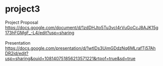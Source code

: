 # project3
Project Proposal <br>
https://docs.google.com/document/d/1zdDHJto5Tu3vcI4rVuGoCcJ8AJK15g173hFGMgF_-L4/edit?usp=sharing
<br>
<br>
Presentation <br>
https://docs.google.com/presentation/d/1wtIDs3UjmGDdzNq6MLrafTj57AhDR2id/edit?usp=sharing&ouid=108140751856213571221&rtpof=true&sd=true

